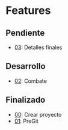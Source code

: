 # Features

## Pendiente

- [03](03.md): Detalles finales

## Desarrollo

- [02](02.md): Combate

## Finalizado

- [00](00.md): Crear proyecto
- [01](01.md): PreGit
